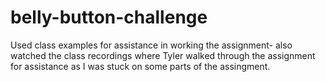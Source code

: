 # belly-button-challenge

Used class examples for assistance in working the assignment- also watched the class recordings where Tyler walked through the assignment for assistance as I was stuck on some parts of the assingment. 
